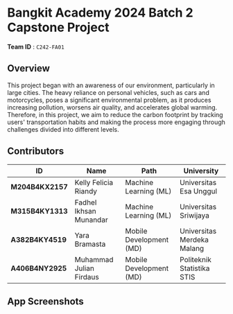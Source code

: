<!--

**Here are some ideas to get you started:**

🙋‍♀️ A short introduction - what is your organization all about?
🌈 Contribution guidelines - how can the community get involved?
👩‍💻 Useful resources - where can the community find your docs? Is there anything else the community should know?
🍿 Fun facts - what does your team eat for breakfast?
🧙 Remember, you can do mighty things with the power of [Markdown](https://docs.github.com/github/writing-on-github/getting-started-with-writing-and-formatting-on-github/basic-writing-and-formatting-syntax)
-->

# Bangkit Academy 2024 Batch 2 Capstone Project

**Team ID** : `C242-FA01`

## Overview

This project began with an awareness of our environment, particularly in large cities. The heavy reliance on personal vehicles, such as cars and motorcycles, poses a significant environmental problem, as it produces increasing pollution, worsens air quality, and accelerates global warming. Therefore, in this project, we aim to reduce the carbon footprint by tracking users' transportation habits and making the process more engaging through challenges divided into different levels.

## Contributors

| ID           | Name                    | Path                    | University                 |
| ------------ | ----------------------- | ----------------------- | -------------------------- |
| **M204B4KX2157** | Kelly Felicia Riandy    | Machine Learning (ML)   | Universitas Esa Unggul     |
| **M315B4KY1313** | Fadhel Ikhsan Munandar  | Machine Learning (ML)   | Universitas Sriwijaya      |
| **A382B4KY4519** | Yara Bramasta           | Mobile Development (MD) | Universitas Merdeka Malang |
| **A406B4NY2925** | Muhammad Julian Firdaus | Mobile Development (MD) | Politeknik Statistika STIS |

## App Screenshots
